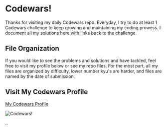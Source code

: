 # Codewars!

Thanks for visiting my daily Codewars repo. Everyday, I try to do at least 1 Codewars challenge to keep growing and maintaining my coding prowess. I document all my solutions here with links back to the challenge.

## File Organization

If you would like to see the problems and solutions and have tackled, feel free to visit my profile below or see my repo files. For the most part, all my files are organized by difficulty, lower number kyu's are harder, and files are named by the date of submission.

## Visit My Codewars Profile

[My Codewars Profile](https://www.codewars.com/users/jpmbvistro)

![Codewars!](https://www.codewars.com/users/jpmbvistro/badges/large)


..
